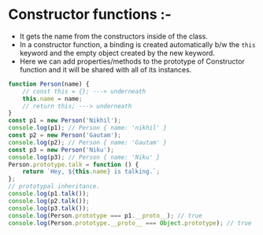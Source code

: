 # Constructor functions :-

-   It gets the name from the constructors inside of the class.
-   In a constructor function, a binding is created automatically b/w the `this` keyword and the empty object created by the new keyword.
-   Here we can add properties/methods to the prototype of Constructor function and it will be shared with all of its instances.

```js
function Person(name) {
    // const this = {}; ---> underneath
    this.name = name;
    // return this; ---> underneath
}
const p1 = new Person('Nikhil');
console.log(p1); // Person { name: 'nikhil' }
const p2 = new Person('Gautam');
console.log(p2); // Person { name: 'Gautam' }
const p3 = new Person('Niku');
console.log(p3); // Person { name: 'Niku' }
Person.prototype.talk = function () {
    return `Hey, ${this.name} is talking.`;
};
// prototypal inheritance.
console.log(p1.talk());
console.log(p2.talk());
console.log(p3.talk());
console.log(Person.prototype === p1.__proto__); // true
console.log(Person.prototype.__proto__ === Object.prototype); // true
```
